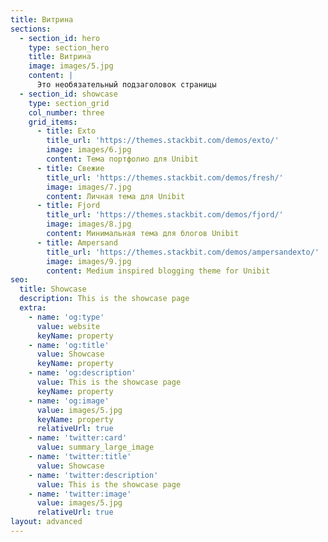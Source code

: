 ```yaml
---
title: Витрина
sections:
  - section_id: hero
    type: section_hero
    title: Витрина
    image: images/5.jpg
    content: |
      Это необязательный подзаголовок страницы
  - section_id: showcase
    type: section_grid
    col_number: three
    grid_items:
      - title: Exto
        title_url: 'https://themes.stackbit.com/demos/exto/'
        image: images/6.jpg
        content: Тема портфолио для Unibit
      - title: Свежие
        title_url: 'https://themes.stackbit.com/demos/fresh/'
        image: images/7.jpg
        content: Личная тема для Unibit
      - title: Fjord
        title_url: 'https://themes.stackbit.com/demos/fjord/'
        image: images/8.jpg
        content: Минимальная тема для блогов Unibit
      - title: Ampersand
        title_url: 'https://themes.stackbit.com/demos/ampersandexto/'
        image: images/9.jpg
        content: Medium inspired blogging theme for Unibit
seo:
  title: Showcase
  description: This is the showcase page
  extra:
    - name: 'og:type'
      value: website
      keyName: property
    - name: 'og:title'
      value: Showcase
      keyName: property
    - name: 'og:description'
      value: This is the showcase page
      keyName: property
    - name: 'og:image'
      value: images/5.jpg
      keyName: property
      relativeUrl: true
    - name: 'twitter:card'
      value: summary_large_image
    - name: 'twitter:title'
      value: Showcase
    - name: 'twitter:description'
      value: This is the showcase page
    - name: 'twitter:image'
      value: images/5.jpg
      relativeUrl: true
layout: advanced
---
```

